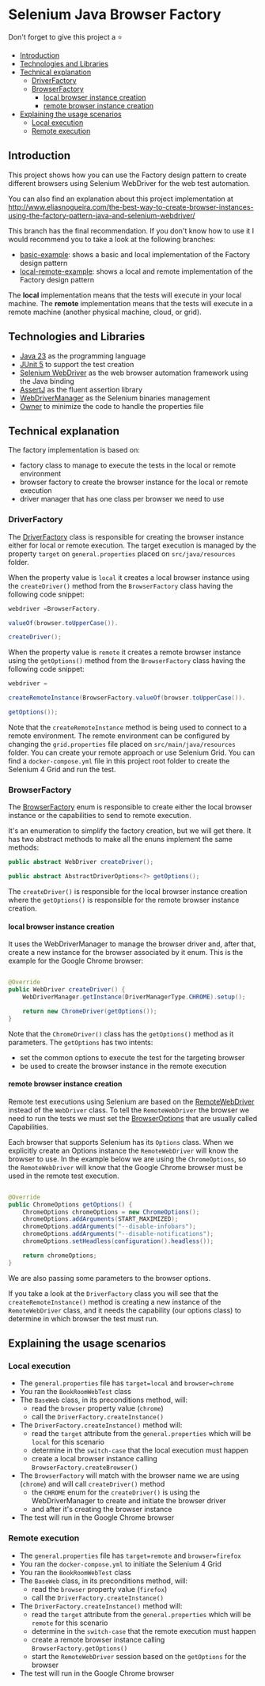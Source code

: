 # Selenium Java Browser Factory

Don't forget to give this project a ⭐

* [Introduction](#introduction)
* [Technologies and Libraries](#technologies-and-libraries)
* [Technical explanation](#technical-explanation)
    * [DriverFactory](#driverFactory)
    * [BrowserFactory](#browserFactory)
        * [local browser instance creation](#local-browser-instance-creation)
        * [remote browser instance creation](#remote-browser-instance-creation)
* [Explaining the usage scenarios](#explaining-the-usage-scenarios)
    * [Local execution](#local-execution)
    * [Remote execution](#remote-execution)

## Introduction

This project shows how you can use the Factory design pattern to create different browsers using Selenium WebDriver
for the web test automation.

You can also find an explanation about this project implementation
at http://www.eliasnogueira.com/the-best-way-to-create-browser-instances-using-the-factory-pattern-java-and-selenium-webdriver/

This branch has the final recommendation.
If you don't know how to use it I would recommend you to take a look at the following branches:

* [basic-example](https://github.com/eliasnogueira/selenium-java-browser-factory/tree/basic-example): shows a basic and
  local implementation of the Factory design pattern
* [local-remote-example](https://github.com/eliasnogueira/selenium-java-browser-factory/tree/local-remote-example):
  shows a local and remote implementation of the Factory design pattern

The **local** implementation means that the tests will execute in your local machine.
The **remote** implementation means that the tests will execute in a remote machine (another physical machine, cloud, or
grid).

## Technologies and Libraries

* [Java 23](https://openjdk.java.net/projects/jdk/23/) as the programming language
* [JUnit 5](https://junit.org/junit5/) to support the test creation
* [Selenium WebDriver](https://www.selenium.dev/) as the web browser automation framework using the Java binding
* [AssertJ](https://joel-costigliola.github.io/assertj/) as the fluent assertion library
* [WebDriverManager](https://github.com/bonigarcia/webdrivermanager) as the Selenium binaries management
* [Owner](http://owner.aeonbits.org/) to minimize the code to handle the properties file

## Technical explanation

The factory implementation is based on:

* factory class to manage to execute the tests in the local or remote environment
* browser factory to create the browser instance for the local or remote execution
* driver manager that has one class per browser we need to use

### DriverFactory

The [DriverFactory](https://github.com/eliasnogueira/selenium-java-browser-factory/blob/master/src/main/java/com/eliasnogueira/driver/DriverFactory.java)
class is responsible for creating the browser instance either for local or remote execution.
The target execution is managed by the property `target` on `general.properties` placed on `src/java/resources` folder.

When the property value is `local` it creates a local browser instance using the `createDriver()` method from the
`BrowserFactory` class having the following code snippet:

```java
webdriver =BrowserFactory.

valueOf(browser.toUpperCase()).

createDriver();
```

When the property value is `remote` it creates a remote browser instance using the `getOptions()` method from the
`BrowserFactory` class having the following code snippet:

```java
webdriver =

createRemoteInstance(BrowserFactory.valueOf(browser.toUpperCase()).

getOptions());
```

Note that the `createRemoteInstance` method is being used to connect to a remote environment.
The remote environment can be configured by changing the `grid.properties` file placed on `src/main/java/resources`
folder.
You can create your remote approach or use Selenium Grid. You can find a `docker-compose.yml` file in this project
root folder to create the Selenium 4 Grid and run the test.

### BrowserFactory

The [BrowserFactory](https://github.com/eliasnogueira/selenium-java-browser-factory/blob/master/src/main/java/com/eliasnogueira/driver/BrowserFactory.java)
enum is responsible to create either the local browser instance or the capabilities to send to remote execution.

It's an enumeration to simplify the factory creation, but we will get there.
It has two abstract methods to make all the enuns implement the same methods:

```java
public abstract WebDriver createDriver();

public abstract AbstractDriverOptions<?> getOptions();
```

The `createDriver()` is responsible for the local browser instance creation where the `getOptions()` is responsible for
the remote browser instance creation.

#### local browser instance creation

It uses the WebDriverManager to manage the browser driver and, after that, create a new instance for the browser
associated
by it enum. This is the example for the Google Chrome browser:

```java

@Override
public WebDriver createDriver() {
    WebDriverManager.getInstance(DriverManagerType.CHROME).setup();

    return new ChromeDriver(getOptions());
}
```

Note that the `ChromeDriver()` class has the `getOptions()` method as it parameters.
The `getOptions` has two intents:

* set the common options to execute the test for the targeting browser
* be used to create the browser instance in the remote execution

#### remote browser instance creation

Remote test executions using Selenium are based on
the [RemoteWebDriver](https://www.selenium.dev/documentation/en/remote_webdriver/remote_webdriver_client/)
instead of the `WebDriver` class. To tell the `RemoteWebDriver` the browser we need to run the tests we must set
the [BrowserOptions](https://www.selenium.dev/documentation/en/remote_webdriver/remote_webdriver_client/#browser-options)
that are usually called Capabilities.

Each browser that supports Selenium has its `Options` class. When we explicitly create an Options instance the
`RemoteWebDriver`
will know the browser to use. In the example below we are using the `ChromeOptions`, so the `RemoteWebDriver`
will know that the Google Chrome browser must be used in the remote test execution.

```java

@Override
public ChromeOptions getOptions() {
    ChromeOptions chromeOptions = new ChromeOptions();
    chromeOptions.addArguments(START_MAXIMIZED);
    chromeOptions.addArguments("--disable-infobars");
    chromeOptions.addArguments("--disable-notifications");
    chromeOptions.setHeadless(configuration().headless());

    return chromeOptions;
}
```

We are also passing some parameters to the browser options.

If you take a look at the `DriverFactory` class you will see that the `createRemoteInstance()` method is creating a new
instance of the `RemoteWebDriver` class, and it needs the capability (our options class) to determine in which browser
the test must run.

## Explaining the usage scenarios

### Local execution

* The `general.properties` file has `target=local` and `browser=chrome`
* You ran the `BookRoomWebTest` class
* The `BaseWeb` class, in its preconditions method, will:
    * read the `browser` property value (`chrome`)
    * call the `DriverFactory.createInstance()`
* The `DriverFactory.createInstance()` method will:
    * read the `target` attribute from the `general.properties` which will be `local` for this scenario
    * determine in the `switch-case` that the local execution must happen
    * create a local browser instance calling `BrowserFactory.createBrowser()`
* The `BrowserFactory` will match with the browser name we are using (`chrome`) and will call `createDriver()` method
    * the `CHROME` enum for the `createDriver()` is using the WebDriverManager to create and initiate the browser driver
    * and after it's creating the browser instance
* The test will run in the Google Chrome browser

### Remote execution

* The `general.properties` file has `target=remote` and `browser=firefox`
* You ran the `docker-compose.yml` to initiate the Selenium 4 Grid
* You ran the `BookRoomWebTest` class
* The `BaseWeb` class, in its preconditions method, will:
    * read the `browser` property value (`firefox`)
    * call the `DriverFactory.createInstance()`
* The `DriverFactory.createInstance()` method will:
    * read the `target` attribute from the `general.properties` which will be `remote` for this scenario
    * determine in the `switch-case` that the remote execution must happen
    * create a remote browser instance calling `BrowserFactory.getOptions()`
    * start the `RemoteWebDriver` session based on the `getOptions` for the browser
* The test will run in the Google Chrome browser    